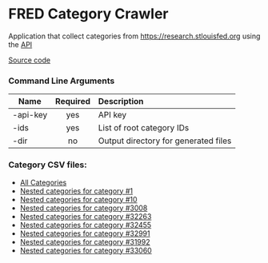 # FRED Category Crawler

Application that collect categories from https://research.stlouisfed.org using the [API](https://research.stlouisfed.org/docs/api/fred/)

[Source code](https://github.com/axibase/atsd-data-crawlers/tree/fred-category-crawler)

### Command Line Arguments

Name | Required | Description
--- | :---: | :---
-api-key | yes | API key
-ids | yes | List of root category IDs
-dir | no | Output directory for generated files

### Category CSV files:

* [All Categories](resources/all_categories.csv)
* [Nested categories for category #1](resources/nested_for_category_1.csv)
* [Nested categories for category #10](resources/nested_for_category_10.csv)
* [Nested categories for category #3008](resources/nested_for_category_3008.csv)
* [Nested categories for category #32263](resources/nested_for_category_32263.csv)
* [Nested categories for category #32455](resources/nested_for_category_32455.csv)
* [Nested categories for category #32991](resources/nested_for_category_32991.csv)
* [Nested categories for category #31992](resources/nested_for_category_32992.csv)
* [Nested categories for category #33060](resources/nested_for_category_33060.csv)